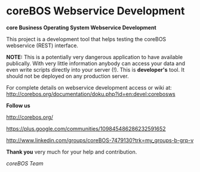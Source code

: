 coreBOS Webservice Development
=======

**core Business Operating System Webservice Development**

This project is a development tool that helps testing the coreBOS webservice (REST) interface.

**NOTE:** This is a potentially very dangerous application to have available publically. With very little information anybody can access your data and even write scripts directly into your server (!). This is **developer's** tool. It should not be deployed on any production server.

For complete details on webservice development access or wiki at: http://corebos.org/documentation/doku.php?id=en:devel:corebosws

**Follow us**

http://corebos.org/

https://plus.google.com/communities/109845486286232591652

http://www.linkedin.com/groups/coreBOS-7479130?trk=my_groups-b-grp-v


**Thank you** very much for your help and contribution.

*coreBOS Team*
